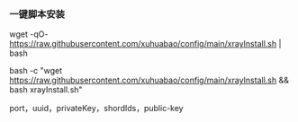 ### 一键脚本安装

wget -qO- https://raw.githubusercontent.com/xuhuabao/config/main/xrayInstall.sh | bash

bash -c "wget https://raw.githubusercontent.com/xuhuabao/config/main/xrayInstall.sh && bash xrayInstall.sh"
 
port，uuid，privateKey，shordIds，public-key
